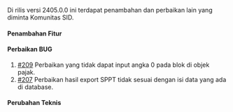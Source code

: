 Di rilis versi 2405.0.0 ini terdapat penambahan dan perbaikan lain yang diminta Komunitas SID.

#### Penambahan Fitur

#### Perbaikan BUG

1. [#209](https://github.com/OpenSID/wiki-pbb/issues/209) Perbaikan yang tidak dapat input angka 0 pada blok di objek pajak.
2. [#207](https://github.com/OpenSID/wiki-pbb/issues/207) Perbaikan hasil export SPPT tidak sesuai dengan isi data yang ada di database.

#### Perubahan Teknis

